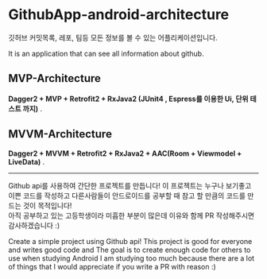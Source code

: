 # GithubApp-android-architecture
깃허브 커밋목록, 레포, 팀등 모든 정보를 볼 수 있는 어플리케이션입니다.  

It is an application that can see all information about github.

## MVP-Architecture
**Dagger2 + MVP + Retrofit2 + RxJava2 (JUnit4 , Espress를 이용한 Ui, 단위 테스트 까지)** . 
  
## MVVM-Architecture
**Dagger2 + MVVM + Retrofit2 + RxJava2 + AAC(Room + Viewmodel + LiveData)** . 
  
---- 

Github api를 사용하여 간단한 프로젝트를 만듭니다! 
이 프로젝트는 누구나 보기좋고 이쁜 코드를 작성하고 
다른사람들이 안드로이드를 공부할 때 참고 할 만큼의 코드를 만드는 것이 목적입니다!  
아직 공부하고 있는 고등학생이라 미흡한 부분이 많은데 이유와 함께 PR 작성해주시면 감사하겠습니다 :)


Create a simple project using Github api!
This project is good for everyone and writes good code and
The goal is to create enough code for others to use when studying Android
I am studying too much because there are a lot of things that I would appreciate if you write a PR with reason :)
  
